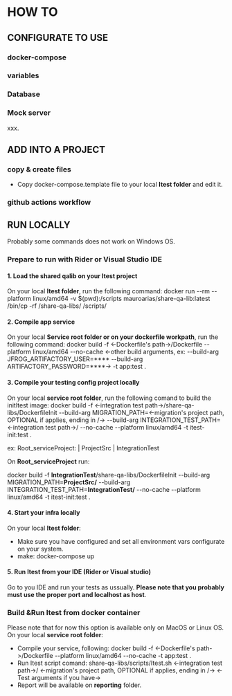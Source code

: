 # HOW TO

## CONFIGURATE TO USE

### docker-compose

### variables

### Database

### Mock server

xxx.

## ADD INTO A PROJECT

### copy & create files

- Copy docker-compose.template file to your local **Itest folder** and edit it.

### github actions workflow

## RUN LOCALLY

Probably some commands does not work on Windows OS.

### Prepare to run with Rider or Visual Studio IDE

#### 1. Load the shared qalib on your Itest project

On your local **Itest folder**, run the following command:
  docker run --rm --platform linux/amd64 -v $(pwd):/scripts mauroarias/share-qa-lib:latest /bin/cp -rf /share-qa-libs/ /scripts/

#### 2. Compile app service

On your local **Service root folder or on your dockerfile workpath**, run the following command:
  docker build -f <-Dockerfile's path->/Dockerfile --platform linux/amd64 --no-cache <-other build arguments, ex: --build-arg JFROG_ARTIFACTORY_USER=**** --build-arg ARTIFACTORY_PASSWORD=****-> -t app:test .

#### 3. Compile your testing config project locally

On your local **service root folder**, run the following comand to build the initItest image:
  docker build -f <-integration test path->/share-qa-libs/DockerfileInit --build-arg MIGRATION_PATH=<-migration's project path, OPTIONAL if applies, ending in /-> --build-arg INTEGRATION_TEST_PATH=<-integration test path->/ --no-cache --platform linux/amd64 -t itest-init:test .

ex:
Root_serviceProject:
    | ProjectSrc
    | IntegrationTest

On **Root_serviceProject** run:

docker build -f **IntegrationTest**/share-qa-libs/DockerfileInit --build-arg MIGRATION_PATH=**ProjectSrc/** --build-arg INTEGRATION_TEST_PATH=**IntegrationTest/** --no-cache --platform linux/amd64 -t itest-init:test .

#### 4. Start your infra locally

On your local **Itest folder**:

- Make sure you have configured and set all environment vars configurate on your system.
- make:
    docker-compose up

#### 5. Run Itest from your IDE (Rider or Visual studio)

Go to you IDE and run your tests as ussually. **Please note that you probably must use the proper port and localhost as host**.

### Build &Run Itest from docker container

Please note that for now this option is available only on MacOS or Linux OS.
On your local **service root folder**:

- Compile your service, following:
  docker build -f <-Dockerfile's path->/Dockerfile --platform linux/amd64 --no-cache -t app:test .
- Run Itest script comand:
  share-qa-libs/scripts/Itest.sh <-integration test path->/ <-migration's project path, OPTIONAL if applies, ending in /-> <-Test arguments if you have->
- Report will be available on **reporting** folder.
